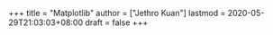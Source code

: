 +++
title = "Matplotlib"
author = ["Jethro Kuan"]
lastmod = 2020-05-29T21:03:03+08:00
draft = false
+++
